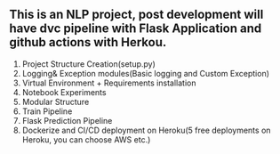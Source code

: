 ## This is an NLP project, post development will have dvc pipeline with Flask Application and github actions with Herkou.

1. Project Structure Creation(setup.py)
2. Logging& Exception modules(Basic logging and Custom Exception)
3. Virtual Environment + Requirements installation
4. Notebook Experiments
5. Modular Structure
6. Train Pipeline
8. Flask Prediction Pipeline
9. Dockerize and CI/CD deployment on Heroku(5 free deployments on Heroku, you can choose AWS etc.)
